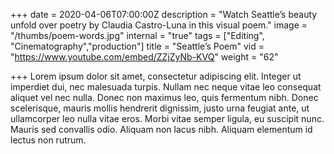 +++
date = 2020-04-06T07:00:00Z
description = "Watch Seattle’s beauty unfold over poetry by Claudia Castro-Luna in this visual poem."
image = "/thumbs/poem-words.jpg"
internal = "true"
tags = ["Editing", "Cinematography","production"]
title = "Seattle’s Poem"
vid = "https://www.youtube.com/embed/ZZjZyNb-KVQ"
weight = "62"

+++
Lorem ipsum dolor sit amet, consectetur adipiscing elit. Integer ut imperdiet dui, nec malesuada turpis. Nullam nec neque vitae leo consequat aliquet vel nec nulla. Donec non maximus leo, quis fermentum nibh. Donec scelerisque, mauris mollis hendrerit dignissim, justo urna feugiat ante, ut ullamcorper leo nulla vitae eros. Morbi vitae semper ligula, eu suscipit nunc. Mauris sed convallis odio. Aliquam non lacus nibh. Aliquam elementum id lectus non rutrum.
